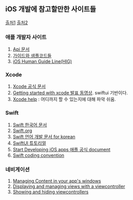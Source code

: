 ## iOS 개발에 참고할만한 사이트들

[출처1](https://sungdoo.dev/programming/start-ios-development-with-offical-docs/)
[출처2](https://zeddios.tistory.com/162)

### 애플 개발자 사이트

1. [Api 문서](https://developer.apple.com/documentation/)
2. [가이드와 샘플코드들](https://developer.apple.com/library/archive/navigation/)
3. [iOS Human Guide Line(HIG)](https://developer.apple.com/design/human-interface-guidelines/ios/overview/themes/)

### Xcode

1. [Xcode 공식 문서](https://help.apple.com/xcode/mac/8.0/#/devc8c2a6be1)
2. [Getting started with xcode 발표 동영상](https://developer.apple.com/videos/play/wwdc2019/404/). swiftui 기반이다. 
3. [Xcode help](https://help.apple.com/xcode/mac/current/#/devc8c2a6be1) : 어디까지 할 수 있는지에 대해 파악 쉬움.


### Swift

1. [Swift 한국어 문서](https://jusung.gitbook.io/the-swift-language-guide/)
2. [Swift.org](https://swift.org/)
3. [Swift 언어 개발 문서 for korean](https://seoh.github.io/Swift-Korean/)
4. [SwiftUI 튜토리얼](https://developer.apple.com/tutorials/swiftui/)
5. [Start Developing iOS apps 애플 공식 document](https://developer.apple.com/library/archive/referencelibrary/GettingStarted/DevelopiOSAppsSwift/BuildABasicUI.html#//apple_ref/doc/uid/TP40015214-CH5-SW1)
6. [Swift coding convention](https://github.com/raywenderlich/swift-style-guide)


### 네비게이션

1. [Managing Content in your app's windows](https://developer.apple.com/documentation/uikit/view_controllers/managing_content_in_your_app_s_windows)
2. [Displaying and managing views with a viewcontroller](https://developer.apple.com/documentation/uikit/view_controllers/displaying_and_managing_views_with_a_view_controller)
3. [Showing and hiding viewcontrollers](https://developer.apple.com/documentation/uikit/view_controllers/showing_and_hiding_view_controllers)

